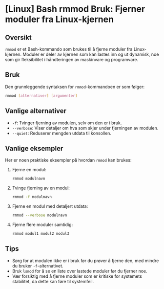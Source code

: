 # [Linux] Bash rmmod Bruk: Fjerner moduler fra Linux-kjernen

## Oversikt
`rmmod` er et Bash-kommando som brukes til å fjerne moduler fra Linux-kjernen. Moduler er deler av kjernen som kan lastes inn og ut dynamisk, noe som gir fleksibilitet i håndteringen av maskinvare og programvare.

## Bruk
Den grunnleggende syntaksen for `rmmod`-kommandoen er som følger:

```bash
rmmod [alternativer] [argumenter]
```

## Vanlige alternativer
- `-f`: Tvinger fjerning av modulen, selv om den er i bruk.
- `--verbose`: Viser detaljer om hva som skjer under fjerningen av modulen.
- `--quiet`: Reduserer mengden utdata til konsollen.

## Vanlige eksempler
Her er noen praktiske eksempler på hvordan `rmmod` kan brukes:

1. Fjerne en modul:
   ```bash
   rmmod modulnavn
   ```

2. Tvinge fjerning av en modul:
   ```bash
   rmmod -f modulnavn
   ```

3. Fjerne en modul med detaljert utdata:
   ```bash
   rmmod --verbose modulnavn
   ```

4. Fjerne flere moduler samtidig:
   ```bash
   rmmod modul1 modul2 modul3
   ```

## Tips
- Sørg for at modulen ikke er i bruk før du prøver å fjerne den, med mindre du bruker `-f`-alternativet.
- Bruk `lsmod` for å se en liste over lastede moduler før du fjerner noe.
- Vær forsiktig med å fjerne moduler som er kritiske for systemets stabilitet, da dette kan føre til systemfeil.